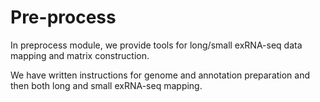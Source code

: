 # Pre-process

In preprocess module, we provide tools for long/small exRNA-seq data mapping and matrix construction.

We have written instructions for genome and annotation preparation and then both long and small exRNA-seq mapping. 
